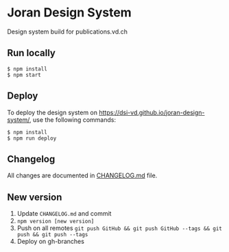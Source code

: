 # Joran Design System

Design system build for publications.vd.ch

## Run locally

```
$ npm install
$ npm start
```

## Deploy

To deploy the design system on https://dsi-vd.github.io/joran-design-system/, use the following commands:

```
$ npm install
$ npm run deploy
```

## Changelog

All changes are documented in [CHANGELOG.md](https://github.com/DSI-VD/joran-design-system/blob/master/CHANGELOG.md) file.


## New version

1. Update `CHANGELOG.md` and commit
2. `npm version [new version]`
3. Push on all remotes `git push GitHub && git push GitHub --tags && git push && git push --tags`
4. Deploy on gh-branches